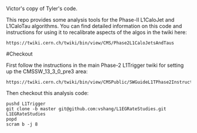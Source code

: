 Victor's copy of Tyler's code.

This repo provides some analysis tools for the Phase-II L1CaloJet and L1CaloTau algorithms. You can find detailed information on this code
and instructions for using it to recalibrate aspects of the algos in the twiki here:
```
https://twiki.cern.ch/twiki/bin/view/CMS/Phase2L1CaloJetsAndTaus
```

#Checkout

First follow the instructions in the main Phase-2 L1Trigger twiki for setting up the CMSSW_13_3_0_pre3 area:
```
https://twiki.cern.ch/twiki/bin/view/CMSPublic/SWGuideL1TPhase2Instructions#CMSSW_13_3_0_pre3
```

Then checkout this analysis code:
```
pushd L1Trigger
git clone -b master git@github.com:vshang/L1EGRateStudies.git L1EGRateStudies
popd
scram b -j 8
```
